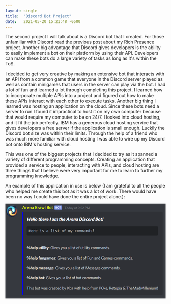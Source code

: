 ```yaml
---
layout: single
title:  "Discord Bot Project"
date:   2021-05-20 15:21:48 -0500
---
```


The second project I will talk about is a Discord bot that I created. For those unfamiliar with Discord read the previous
post about my Rich Presence project. Another big advantage that Discord gives developers is the ability to easily implement
a bot on their platform by using their API. Developers can make these bots do a large variety of tasks as long as it's 
within the ToS. 

I decided to get very creative by making an extensive bot that interacts with an API from a common game that everyone in
the Discord server played as well as contain minigames that users in the server can play via the bot. I had a lot of fun
and learned a lot through completing this project. I learned how to incorporate multiple APIs into a project and figured
out how to make these APIs interact with each other to execute tasks. Another big thing I learned was hosting an application
on the cloud. Since these bots need a server to run I found it impractical to host it on my own computer because that would
require my computer to be on 24/7. I looked into cloud hosting, and it fit the job perfectly. IBM has a generous cloud 
hosting service that gives developers a free server if the application is small enough. Luckily the Discord bot size was
within their limits. Through the help of a friend who was much more familiar with cloud hosting I was able to wire up my
Discord bot onto IBM's hosting service.

This was one of the biggest projects that I decided to try as it spanned a variety of different programming concepts. Creating
an application that provided a service to people, interacting with APIs, and cloud hosting are three things that I believe
were very important for me to learn to further my programming knowledge. 

An example of this application in use is below (I am grateful to all the people who helped me create this bot as it was
a lot of work. There would have been no way I could have done the entire project alone.): 

<div>
<img src="/_pages/assets/images/DiscordBot.png" width="704" alt="socials1" style="float:left; padding-right:25px;" />
</div>
